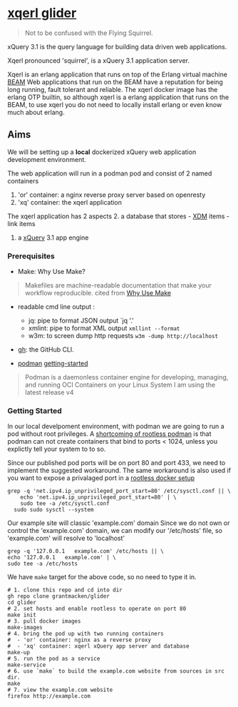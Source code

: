 # [xqerl glider](https://en.wikipedia.org/wiki/Squirrel_glider)

>  Not to be confused with the Flying Squirrel.

xQuery 3.1 is the query language for building data driven web applications.

Xqerl pronounced 'squirrel',  is a xQuery 3.1 application server.

Xqerl is an erlang application that runs on top of the Erlang virtual machine [BEAM](https://en.wikipedia.org/wiki/BEAM_(Erlang_virtual_machine))
Web applications that run on the BEAM have a reputation for being long running, fault tolerant and reliable. 
The xqerl docker image has the erlang OTP builtin, so although xqerl is a erlang application that runs on the BEAM,
to use xqerl you do not need to locally install erlang or even know much about erlang.


## Aims 

We will be setting up a **local** dockerized xQuery web application development environment.

The  web application will run in a podman pod and consist of 2 named containers
 1. 'or' container: a nginx reverse proxy server based on openresty
 2. 'xq' container: the xqerl application

The xqerl application has 2 aspects
2. a database that stores 
    - [XDM](https://www.w3.org/TR/xpath-datamodel-31/) items
    - link items 
1. a [xQuery](https://en.wikipedia.org/wiki/XQuery) 3.1 app engine  

<!--
The goal is **remote** deployment to a single Google Compute Engine instance.
This dockerized xQuery web application deployment will serve secure HTTPS web pages from your IP domain names
 By using [SNI](https://en.wikipedia.org/wiki/Server_Name_Indication), the setup is capable of serving multiple domains. --> 

### Prerequisites

* Make: Why Use Make? 
> Makefiles are machine-readable documentation that make your workflow reproducible.
cited from [Why Use Make](https://bost.ocks.org/mike/make/)

* readable cmd line output :  
  - jq: pipe to format JSON output `jq '.'
  - xmlint: pipe to format XML output `xmllint --format`
  - w3m: to screen dump http requests `w3m -dump http://localhost`

* [gh](https://github.com/cli/cli): the GitHub CLI. 

* [podman](https://podman.io/podman)  [getting-started](https://podman.io/getting-started/installation) 
>  Podman is a daemonless container engine for developing, managing, and running OCI Containers on your Linux System
I am using the latest release v4 

### Getting Started

In our local develpoment environment, with podman we are going to run a pod without root privileges.
A [shortcoming of rootless podman](https://github.com/containers/podman/blob/main/rootless.md) 
is that podman can not create containers that bind to ports < 1024,
unless you explictly tell your system to to so. 

Since our published pod ports will be on port 80 and port 433, 
we need to implement the suggested workaround. The same workaround is also used if
you want to expose a privalaged port in a 
[rootless docker setup](https://docs.docker.com/engine/security/rootless/#exposing-privileged-ports)

```shell
grep -q 'net.ipv4.ip_unprivileged_port_start=80' /etc/sysctl.conf || \
	echo 'net.ipv4.ip_unprivileged_port_start=80' | \
	sudo tee -a /etc/sysctl.conf
  sudo sudo sysctl --system
```

Our example site will classic 'example.com' domain
Since we do not own or control the 'example.com' domain,
we can modify our '/etc/hosts' file, so 'example.com' will resolve to 'localhost'

```shell
grep -q '127.0.0.1   example.com' /etc/hosts || \
echo '127.0.0.1   example.com' | \
sudo tee -a /etc/hosts
```

We have `make` target for the above code, so no need to type it in.

```
# 1. clone this repo and cd into dir
gh repo clone grantmacken/glider
cd glider
# 2. set hosts and enable rootless to operate on port 80
make init
# 3. pull docker images
make-images
# 4. bring the pod up with two running containers
#  - 'or' container: nginx as a reverse proxy
#  - 'xq' container: xqerl xQuery app server and database
make-up
# 5. run the pod as a service 
make-service
# 6. use `make` to build the example.com website from sources in src dir.
make
# 7. view the example.com website
firefox http://example.com
```
